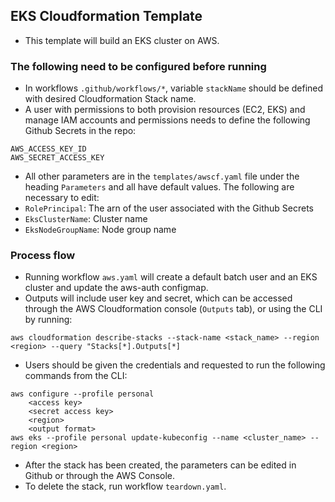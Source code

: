 ## EKS Cloudformation Template
- This template will build an EKS cluster on AWS.
### The following need to be configured before running
- In workflows `.github/workflows/*`, variable `stackName` should be defined with desired Cloudformation Stack name.
- A user with permissions to both provision resources (EC2, EKS) and manage IAM accounts and permissions needs to define the following Github Secrets in the repo:
```
AWS_ACCESS_KEY_ID
AWS_SECRET_ACCESS_KEY
```
- All other parameters are in the `templates/awscf.yaml` file under the heading `Parameters` and all have default values. The following are necessary to edit:
- `RolePrincipal`: The arn of the user associated with the Github Secrets
- `EksClusterName`: Cluster name
- `EksNodeGroupName`: Node group name
### Process flow
- Running workflow `aws.yaml` will create a default batch user and an EKS cluster and update the aws-auth configmap.
- Outputs will include user key and secret, which can be accessed through the AWS Cloudformation console (`Outputs` tab), or using the CLI by running:
```
aws cloudformation describe-stacks --stack-name <stack_name> --region <region> --query "Stacks[*].Outputs[*]
```
- Users should be given the credentials and requested to run the following commands from the CLI:
```
aws configure --profile personal
    <access key>
    <secret access key>
    <region>
    <output format>
aws eks --profile personal update-kubeconfig --name <cluster_name> --region <region>
```
- After the stack has been created, the parameters can be edited in Github or through the AWS Console.
- To delete the stack, run workflow `teardown.yaml`.
